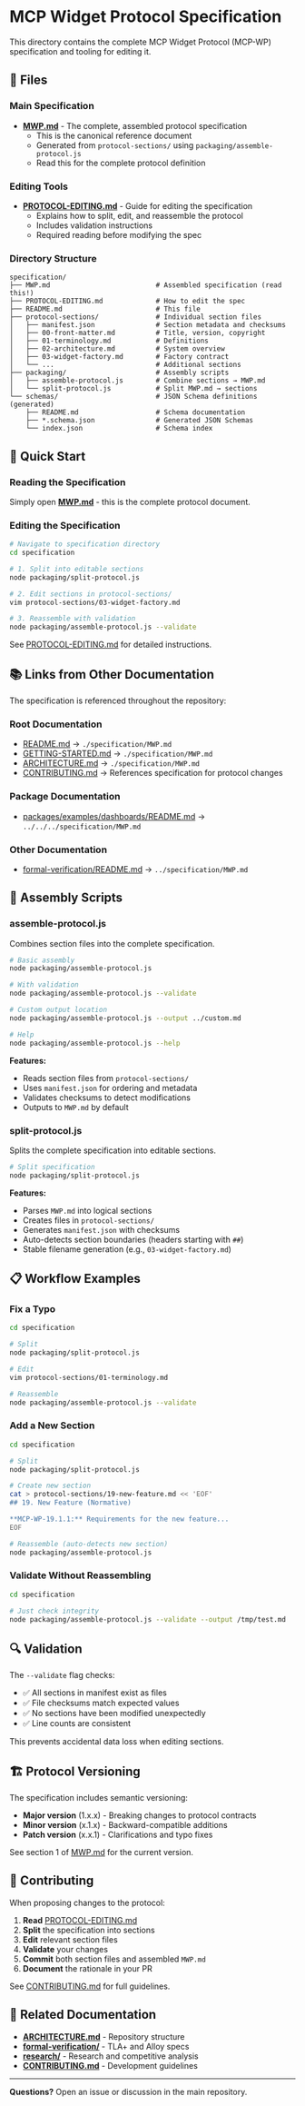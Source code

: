 # MCP Widget Protocol Specification

This directory contains the complete MCP Widget Protocol (MCP-WP) specification and tooling for editing it.

## 📄 Files

### Main Specification

- **[MWP.md](./MWP.md)** - The complete, assembled protocol specification
  - This is the canonical reference document
  - Generated from `protocol-sections/` using `packaging/assemble-protocol.js`
  - Read this for the complete protocol definition

### Editing Tools

- **[PROTOCOL-EDITING.md](./PROTOCOL-EDITING.md)** - Guide for editing the specification
  - Explains how to split, edit, and reassemble the protocol
  - Includes validation instructions
  - Required reading before modifying the spec

### Directory Structure

```
specification/
├── MWP.md                          # Assembled specification (read this!)
├── PROTOCOL-EDITING.md             # How to edit the spec
├── README.md                       # This file
├── protocol-sections/              # Individual section files
│   ├── manifest.json               # Section metadata and checksums
│   ├── 00-front-matter.md          # Title, version, copyright
│   ├── 01-terminology.md           # Definitions
│   ├── 02-architecture.md          # System overview
│   ├── 03-widget-factory.md        # Factory contract
│   └── ...                         # Additional sections
├── packaging/                      # Assembly scripts
│   ├── assemble-protocol.js        # Combine sections → MWP.md
│   └── split-protocol.js           # Split MWP.md → sections
└── schemas/                        # JSON Schema definitions (generated)
    ├── README.md                   # Schema documentation
    ├── *.schema.json               # Generated JSON Schemas
    └── index.json                  # Schema index
```

## 🚀 Quick Start

### Reading the Specification

Simply open **[MWP.md](./MWP.md)** - this is the complete protocol document.

### Editing the Specification

```bash
# Navigate to specification directory
cd specification

# 1. Split into editable sections
node packaging/split-protocol.js

# 2. Edit sections in protocol-sections/
vim protocol-sections/03-widget-factory.md

# 3. Reassemble with validation
node packaging/assemble-protocol.js --validate
```

See [PROTOCOL-EDITING.md](./PROTOCOL-EDITING.md) for detailed instructions.

## 📚 Links from Other Documentation

The specification is referenced throughout the repository:

### Root Documentation
- [README.md](../README.md) → `./specification/MWP.md`
- [GETTING-STARTED.md](../GETTING-STARTED.md) → `./specification/MWP.md`
- [ARCHITECTURE.md](../ARCHITECTURE.md) → `./specification/MWP.md`
- [CONTRIBUTING.md](../CONTRIBUTING.md) → References specification for protocol changes

### Package Documentation
- [packages/examples/dashboards/README.md](../packages/examples/dashboards/README.md) → `../../../specification/MWP.md`

### Other Documentation
- [formal-verification/README.md](../formal-verification/README.md) → `../specification/MWP.md`

## 🔧 Assembly Scripts

### assemble-protocol.js

Combines section files into the complete specification.

```bash
# Basic assembly
node packaging/assemble-protocol.js

# With validation
node packaging/assemble-protocol.js --validate

# Custom output location
node packaging/assemble-protocol.js --output ../custom.md

# Help
node packaging/assemble-protocol.js --help
```

**Features:**
- Reads section files from `protocol-sections/`
- Uses `manifest.json` for ordering and metadata
- Validates checksums to detect modifications
- Outputs to `MWP.md` by default

### split-protocol.js

Splits the complete specification into editable sections.

```bash
# Split specification
node packaging/split-protocol.js
```

**Features:**
- Parses `MWP.md` into logical sections
- Creates files in `protocol-sections/`
- Generates `manifest.json` with checksums
- Auto-detects section boundaries (headers starting with `##`)
- Stable filename generation (e.g., `03-widget-factory.md`)

## 📋 Workflow Examples

### Fix a Typo

```bash
cd specification

# Split
node packaging/split-protocol.js

# Edit
vim protocol-sections/01-terminology.md

# Reassemble
node packaging/assemble-protocol.js --validate
```

### Add a New Section

```bash
cd specification

# Split
node packaging/split-protocol.js

# Create new section
cat > protocol-sections/19-new-feature.md << 'EOF'
## 19. New Feature (Normative)

**MCP-WP-19.1.1:** Requirements for the new feature...
EOF

# Reassemble (auto-detects new section)
node packaging/assemble-protocol.js
```

### Validate Without Reassembling

```bash
cd specification

# Just check integrity
node packaging/assemble-protocol.js --validate --output /tmp/test.md
```

## 🔍 Validation

The `--validate` flag checks:

- ✅ All sections in manifest exist as files
- ✅ File checksums match expected values
- ✅ No sections have been modified unexpectedly
- ✅ Line counts are consistent

This prevents accidental data loss when editing sections.

## 🏗️ Protocol Versioning

The specification includes semantic versioning:

- **Major version** (1.x.x) - Breaking changes to protocol contracts
- **Minor version** (x.1.x) - Backward-compatible additions
- **Patch version** (x.x.1) - Clarifications and typo fixes

See section 1 of [MWP.md](./MWP.md) for the current version.

## 🤝 Contributing

When proposing changes to the protocol:

1. **Read** [PROTOCOL-EDITING.md](./PROTOCOL-EDITING.md)
2. **Split** the specification into sections
3. **Edit** relevant section files
4. **Validate** your changes
5. **Commit** both section files and assembled `MWP.md`
6. **Document** the rationale in your PR

See [CONTRIBUTING.md](../CONTRIBUTING.md) for full guidelines.

## 📖 Related Documentation

- **[ARCHITECTURE.md](../ARCHITECTURE.md)** - Repository structure
- **[formal-verification/](../formal-verification/)** - TLA+ and Alloy specs
- **[research/](../research/)** - Research and competitive analysis
- **[CONTRIBUTING.md](../CONTRIBUTING.md)** - Development guidelines

---

**Questions?** Open an issue or discussion in the main repository.
